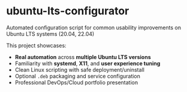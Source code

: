 # ubuntu-lts-configurator
Automated configuration script for common usability improvements on Ubuntu LTS systems (20.04, 22.04)

This project showcases:
- **Real automation** across **multiple Ubuntu LTS versions**
- Familiarity with **systemd**, **X11**, and **user experience tuning**
- Clean Linux scripting with safe deployment/uninstall
- Optional `.deb` packaging and service configuration
- Professional DevOps/Cloud portfolio presentation
